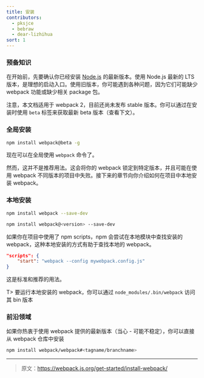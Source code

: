 ```yaml
---
title: 安装
contributors:
  - pksjce
  - bebraw
  - dear-lizhihua
sort: 1
---
```


### 预备知识

在开始前，先要确认你已经安装 [Node.js](https://nodejs.org/en/) 的最新版本。使用 Node.js 最新的 LTS 版本，是理想的启动入口。使用旧版本，你可能遇到各种问题，因为它们可能缺少 webpack 功能或缺少相关 package 包。

注意，本文档适用于 webpack 2，目前还尚未发布 stable 版本。你可以通过在安装时使用 `beta` 标签来获取最新 beta 版本（查看下文）。

### 全局安装

``` bash
npm install webpack@beta -g
```

现在可以在全局使用 `webpack` 命令了。

然而，这并不是推荐用法。这会将你的 webpack 锁定到特定版本，并且可能在使用 webpack 不同版本的项目中失败。接下来的章节向你介绍如何在项目中本地安装 webpack。

### 本地安装

``` bash
npm install webpack --save-dev

npm install webpack@<version> --save-dev
```

如果你在项目中使用了 npm scripts，npm 会尝试在本地模块中查找安装的 webpack，这种本地安装的方式有助于查找本地的 webpack。

```json
"scripts": {
	"start": "webpack --config mywebpack.config.js"
}
```

这是标准和推荐的用法。

T> 要运行本地安装的 webpack，你可以通过 `node_modules/.bin/webpack` 访问其 bin 版本


### 前沿领域

如果你热衷于使用 webpack 提供的最新版本（当心 - 可能不稳定），你可以直接从 webpack 仓库中安装

``` bash
npm install webpack/webpack#<tagname/branchname>
```

***

> 原文：https://webpack.js.org/get-started/install-webpack/